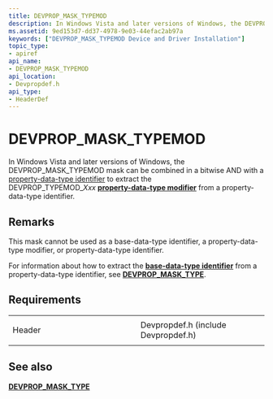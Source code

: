 ```yaml
---
title: DEVPROP_MASK_TYPEMOD
description: In Windows Vista and later versions of Windows, the DEVPROP_MASK_TYPEMOD mask can be combined in a bitwise AND with a property-data-type identifier to extract the DEVPROP_TYPEMOD_Xxx property-data-type modifier from a property-data-type identifier.
ms.assetid: 9ed153d7-dd37-4978-9e03-44efac2ab97a
keywords: ["DEVPROP_MASK_TYPEMOD Device and Driver Installation"]
topic_type:
- apiref
api_name:
- DEVPROP_MASK_TYPEMOD
api_location:
- Devpropdef.h
api_type:
- HeaderDef
---
```


# DEVPROP_MASK_TYPEMOD


In Windows Vista and later versions of Windows, the DEVPROP_MASK_TYPEMOD mask can be combined in a bitwise AND with a [property-data-type identifier](https://msdn.microsoft.com/library/windows/hardware/ff541476) to extract the DEVPROP_TYPEMOD_*Xxx* [**property-data-type modifier**](https://msdn.microsoft.com/library/windows/hardware/ff549770) from a property-data-type identifier.

Remarks
-------

This mask cannot be used as a base-data-type identifier, a property-data-type modifier, or property-data-type identifier.

For information about how to extract the [**base-data-type identifier**](https://msdn.microsoft.com/library/windows/hardware/ff537793) from a property-data-type identifier, see [**DEVPROP_MASK_TYPE**](devprop-mask-type.md).

Requirements
------------

<table>
<colgroup>
<col width="50%" />
<col width="50%" />
</colgroup>
<tbody>
<tr class="odd">
<td align="left"><p>Header</p></td>
<td align="left">Devpropdef.h (include Devpropdef.h)</td>
</tr>
</tbody>
</table>

## See also


[**DEVPROP_MASK_TYPE**](devprop-mask-type.md)

 

 






